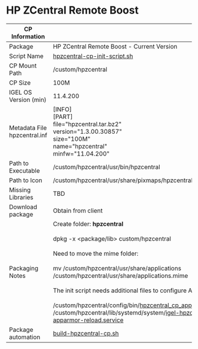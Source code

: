 # HP ZCentral Remote Boost

|  CP Information |            |
|--------------------|------------|
| Package | HP ZCentral Remote Boost - Current Version |
| Script Name | [hpzcentral-cp-init-script.sh](hpzcentral-cp-init-script.sh) |
| CP Mount Path | /custom/hpzcentral |
| CP Size | 100M |
| IGEL OS Version (min) | 11.4.200 |
| Metadata File <br /> hpzcentral.inf | [INFO] <br /> [PART] <br /> file="hpzcentral.tar.bz2" <br /> version="1.3.00.30857" <br /> size="100M" <br /> name="hpzcentral" <br /> minfw="11.04.200" |
| Path to Executable | /custom/hpzcentral/usr/bin/hpzcentral |
| Path to Icon | /custom/hpzcentral/usr/share/pixmaps/hpzcentral.png |
| Missing Libraries | TBD |
| Download package | Obtain from client |
| Packaging Notes | Create folder: **hpzcentral** <br /><br /> dpkg -x <package/lib> custom/hpzcentral <br /><br /> Need to move the mime folder: <br /><br />mv /custom/hpzcentral/usr/share/applications /custom/hpzcentral/usr/share/applications.mime <br /><br />The init script needs additional files to configure AppArmor: <br /><br /> /custom/hpzcentral/config/bin/[hpzcentral_cp_apparmor_reload](hpzcentral_cp_apparmor_reload) <br /> /custom/hpzcentral/lib/systemd/system/[igel-hpzcentral-cp-apparmor-reload.service](igel-hpzcentral-cp-apparmor-reload.service) |
| Package automation | [build-hpzcentral-cp.sh](build-hpzcentral-cp.sh) |
